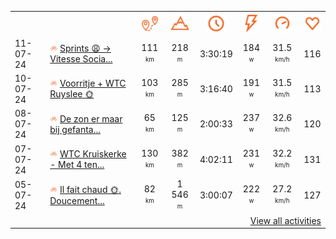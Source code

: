 <table>
    <tr>
        <th></th>
        <th></th>
        <th align="center"><img src="https://raw.githubusercontent.com/robiningelbrecht/strava-activities/master/public/distance.svg" width="30" alt="distance" title="distance"/></th>
        <th align="center"><img src="https://raw.githubusercontent.com/robiningelbrecht/strava-activities/master/public/elevation.svg" width="30" alt="elevation" title="elevation"/></th>
        <th align="center"><img src="https://raw.githubusercontent.com/robiningelbrecht/strava-activities/master/public/time.svg" width="30" alt="time" title="time"/></th>
        <th align="center"><img src="https://raw.githubusercontent.com/robiningelbrecht/strava-activities/master/public/average-watt.svg" width="30" alt="average watts" title="average watts"/></th>
        <th align="center"><img src="https://raw.githubusercontent.com/robiningelbrecht/strava-activities/master/public/average-speed.svg" width="30" alt="average speed" title="average speed"/></th>
        <th align="center"><img src="https://raw.githubusercontent.com/robiningelbrecht/strava-activities/master/public/heart-rate.svg" width="30" alt="average heart rate" title="average heart rate"/></th>
    </tr>
            <tr>
            <td>11-07-24</td>
            <td>
                <img src="https://raw.githubusercontent.com/robiningelbrecht/strava-activities/master/public/activity-ride.svg" width="12" alt="Sprints 😩 -&gt; Vitesse Social Ride 🔥 -&gt; Easy 🏡" title="Sprints 😩 -&gt; Vitesse Social Ride 🔥 -&gt; Easy 🏡"/>
<a href="https://www.strava.com/activities/11864946196" title="Kcal: 2646 | Gear: None ">Sprints 😩 -&gt; Vitesse Socia...</a>
            </td>
            <td align="center">111 <sup><sub>km</sub></sup></td>
            <td align="center">218 <sup><sub>m</sub></sup></td>
            <td align="center">3:30:19</td>
            <td align="center">184 <sup><sub>w</sub></sup></td>
            <td align="center">31.5 <sup><sub>km/h</sub></sup></td>
            <td align="center">116</td>
        </tr>
            <tr>
            <td>10-07-24</td>
            <td>
                <img src="https://raw.githubusercontent.com/robiningelbrecht/strava-activities/master/public/activity-ride.svg" width="12" alt="Voorritje + WTC Ruyslee 🌞" title="Voorritje + WTC Ruyslee 🌞"/>
<a href="https://www.strava.com/activities/11857000003" title="Kcal: 2577 | Gear: None ">Voorritje + WTC Ruyslee 🌞</a>
            </td>
            <td align="center">103 <sup><sub>km</sub></sup></td>
            <td align="center">285 <sup><sub>m</sub></sup></td>
            <td align="center">3:16:40</td>
            <td align="center">191 <sup><sub>w</sub></sup></td>
            <td align="center">31.5 <sup><sub>km/h</sub></sup></td>
            <td align="center">113</td>
        </tr>
            <tr>
            <td>08-07-24</td>
            <td>
                <img src="https://raw.githubusercontent.com/robiningelbrecht/strava-activities/master/public/activity-ride.svg" width="12" alt="De zon er maar bij gefantaseerd 🤷" title="De zon er maar bij gefantaseerd 🤷"/>
<a href="https://www.strava.com/activities/11839976305" title="Kcal: 1908 | Gear: None ">De zon er maar bij gefanta...</a>
            </td>
            <td align="center">65 <sup><sub>km</sub></sup></td>
            <td align="center">125 <sup><sub>m</sub></sup></td>
            <td align="center">2:00:33</td>
            <td align="center">237 <sup><sub>w</sub></sup></td>
            <td align="center">32.6 <sup><sub>km/h</sub></sup></td>
            <td align="center">120</td>
        </tr>
            <tr>
            <td>07-07-24</td>
            <td>
                <img src="https://raw.githubusercontent.com/robiningelbrecht/strava-activities/master/public/activity-ride.svg" width="12" alt="WTC Kruiskerke - Met 4 ten oorlog 🚴‍♂️" title="WTC Kruiskerke - Met 4 ten oorlog 🚴‍♂️"/>
<a href="https://www.strava.com/activities/11828094500" title="Kcal: 3726 | Gear: None ">WTC Kruiskerke - Met 4 ten...</a>
            </td>
            <td align="center">130 <sup><sub>km</sub></sup></td>
            <td align="center">382 <sup><sub>m</sub></sup></td>
            <td align="center">4:02:11</td>
            <td align="center">231 <sup><sub>w</sub></sup></td>
            <td align="center">32.2 <sup><sub>km/h</sub></sup></td>
            <td align="center">131</td>
        </tr>
            <tr>
            <td>05-07-24</td>
            <td>
                <img src="https://raw.githubusercontent.com/robiningelbrecht/strava-activities/master/public/activity-ride.svg" width="12" alt="Il fait chaud 🌞. Doucement 🧘‍♂️🚴‍♂️" title="Il fait chaud 🌞. Doucement 🧘‍♂️🚴‍♂️"/>
<a href="https://www.strava.com/activities/11813662618" title="Kcal: 2681 | Gear: None ">Il fait chaud 🌞. Doucement...</a>
            </td>
            <td align="center">82 <sup><sub>km</sub></sup></td>
            <td align="center">1 546 <sup><sub>m</sub></sup></td>
            <td align="center">3:00:07</td>
            <td align="center">222 <sup><sub>w</sub></sup></td>
            <td align="center">27.2 <sup><sub>km/h</sub></sup></td>
            <td align="center">127</td>
        </tr>
                <tr>
            <td colspan="8" align="right"><a href="https://github.com/robiningelbrecht/strava-activities#activities">View all activities</a></td>
        </tr>
    </table>
